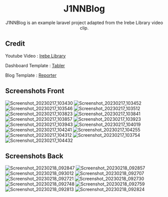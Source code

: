 <h1 align="center">J1NNBlog</h1>

<p align="center">J1NNBlog is an example laravel project adapted from the Irebe Library video clip.</p>

## Credit
<p>Youtube Video : <a href="https://youtube.com/playlist?list=PLX4adOBVJXaudcpmlpCZNVazpu1jRGxVB">Irebe Library</a></p>
<p>Dashboard Template : <a href="https://preview.tabler.io/">Tabler</a></p>
<p>Blog Template : <a href="https://themefisher.com/products/reporter">Reporter</a></p>

## Screenshots Front
![Screenshot_20230217_103430](https://user-images.githubusercontent.com/104242688/219871669-ed11a26f-8ea5-4cea-bb75-b02c6cfdc3e8.png)
![Screenshot_20230217_103452](https://user-images.githubusercontent.com/104242688/219871692-0b7596d3-32c6-42ea-a63d-1cd1dcc32eb7.png)
![Screenshot_20230217_103546](https://user-images.githubusercontent.com/104242688/219871705-1fca4b74-cdf3-4c0e-a732-0bd9991c7bea.png)
![Screenshot_20230217_103512](https://user-images.githubusercontent.com/104242688/219871699-419a2ac0-3be9-4b42-8bd2-5e758066bc90.png)
![Screenshot_20230217_103823](https://user-images.githubusercontent.com/104242688/219871723-9788af34-3840-46e0-95ae-9479869f59c0.png)
![Screenshot_20230217_103841](https://user-images.githubusercontent.com/104242688/219871743-72b49b53-a1ab-4f5b-a81e-e2db6b5b6892.png)
![Screenshot_20230217_103857](https://user-images.githubusercontent.com/104242688/219871747-fcf6384d-7e85-4ab6-9975-828f8750fc24.png)
![Screenshot_20230217_103923](https://user-images.githubusercontent.com/104242688/219871755-6c9293ad-510a-4177-a2a6-acb8861d733f.png)
![Screenshot_20230217_103943](https://user-images.githubusercontent.com/104242688/219871769-bdbdb02d-29ca-4844-b89f-ac60b89f5d86.png)
![Screenshot_20230217_104019](https://user-images.githubusercontent.com/104242688/219871773-59fd2bd6-a10c-430c-8797-03aee48cad27.png)
![Screenshot_20230217_104241](https://user-images.githubusercontent.com/104242688/219871777-5c4e4ef4-4b27-454d-a3ef-2ce28a1ed957.png)
![Screenshot_20230217_104255](https://user-images.githubusercontent.com/104242688/219871789-a986f59b-004e-4d08-b7b0-9b0fd77cf0e6.png)
![Screenshot_20230217_104312](https://user-images.githubusercontent.com/104242688/219871793-48c68e1d-6372-46e6-ab71-f387ca2ebf58.png)
![Screenshot_20230217_103754](https://user-images.githubusercontent.com/104242688/219871712-2fdd61ce-4772-4111-aa98-ffeb8587b9a0.png)
![Screenshot_20230217_104432](https://user-images.githubusercontent.com/104242688/219871796-508a7a9d-4198-4f6e-a753-3557097ea5ae.png)

## Screenshots Back
![Screenshot_20230218_092847](https://user-images.githubusercontent.com/104242688/219872327-450c18d7-3c56-4083-8207-018f385116cc.png)
![Screenshot_20230218_092857](https://user-images.githubusercontent.com/104242688/219872342-4c85071f-a19b-4d6b-b5b6-0718654c0b36.png)
![Screenshot_20230218_093012](https://user-images.githubusercontent.com/104242688/219872392-892e6931-6b3c-40bf-ba14-25c3d3324269.png)
![Screenshot_20230218_092707](https://user-images.githubusercontent.com/104242688/219872423-6bace372-7eab-42d6-835d-282d62d6e413.png)
![Screenshot_20230218_092721](https://user-images.githubusercontent.com/104242688/219872437-3d96ffa3-04c1-43c5-8561-7252509bef63.png)
![Screenshot_20230218_092730](https://user-images.githubusercontent.com/104242688/219872455-cf9208fc-d497-44e0-9dff-347cc1fa4c75.png)
![Screenshot_20230218_092748](https://user-images.githubusercontent.com/104242688/219872471-56200aac-1332-4563-a3de-31ac22cdd017.png)
![Screenshot_20230218_092759](https://user-images.githubusercontent.com/104242688/219872482-3c7dbf51-a919-4832-ac1a-00100caeedf5.png)
![Screenshot_20230218_092813](https://user-images.githubusercontent.com/104242688/219872512-4a0e7740-3154-479d-816a-56e490fd5a8f.png)
![Screenshot_20230218_092824](https://user-images.githubusercontent.com/104242688/219872515-91a268ef-72b2-4284-8a02-d1021c77c738.png)


